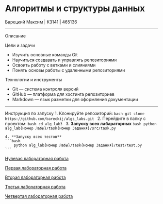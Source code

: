 # Алгоритмы и структуры данных 

Барецкий Максим | K3141 | 465136

----

Описание

Цели и задачи
-   Изучить основные команды Git
-   Научиться создавать и управлять репозиториями
-   Освоить работу с ветками и слияниями
-   Понять основы работы с удаленными репозиториями

Технологии и инструменты
-   Git — система контроля версий
-   GitHub — платформа для хостинга репозиториев
-   Markdown — язык разметки для оформления документации

----

Инструкция по запуску
    1. Клонируйте репозиторий:
    ```bash
    git clone https://github.com/bareckij/algs_labs.git
    ```
    2. Перейдите в папку с проектом:
    ```bash
    cd alg_lab3
    ```
    3. **Запуску всех лабараторных**
    ```bash
        python alg_lab{Номер Лабы}/task{Номер Задания}/src/task.py
    ```

    4. **Запуску всех тестов**
    ```bash
        python alg_lab{Номер Лабы}/task{Номер Задания}/test/test.py
    ```


[Нулевая лабораторная работа](https://github.com/bareckij/algs_labs/tree/main/alg_lab0)

[Первая лабораторная работа](https://github.com/bareckij/algs_labs/tree/main/alg_lab1)

[Вторая лабораторная работа](https://github.com/bareckij/algs_labs/tree/main/alg_lab2)

[Третья лабораторная работа](https://github.com/bareckij/algs_labs/tree/main/alg_lab3)

[Четвертая лабораторная работа](https://github.com/bareckij/algs_labs/tree/main/alg_lab4)
